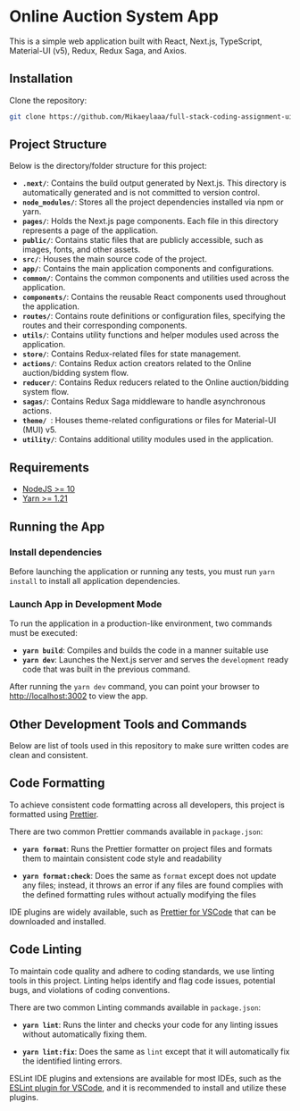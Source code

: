 # Online Auction System App

This is a simple web application built with React, Next.js, TypeScript, Material-UI (v5), Redux, Redux Saga, and Axios.

## Installation

Clone the repository:

```bash
git clone https://github.com/Mikaeylaaa/full-stack-coding-assignment-ui.git
```
## Project Structure

Below is the directory/folder structure for this project:

 - **`.next/`**: Contains the build output generated by Next.js. This directory is automatically generated and is not committed to version control.
 - **`node_modules/`**: Stores all the project dependencies installed via npm or yarn.
 - **`pages/`**: Holds the Next.js page components. Each file in this directory represents a page of the application.
 - **`public/`**: Contains static files that are publicly accessible, such as images, fonts, and other assets.
 - **`src/`**: Houses the main source code of the project.
 - **`app/`**: Contains the main application components and configurations.
 - **`common/`**: Contains the common components and utilities used across the application.
 - **`components/`**: Contains the reusable React components used throughout the application.
 - **`routes/`**: Contains route definitions or configuration files, specifying the routes and their corresponding components.
 - **`utils/`**: Contains utility functions and helper modules used across the application.
 - **`store/`**: Contains Redux-related files for state management.
 - **`actions/`**: Contains Redux action creators related to the Online auction/bidding system flow.
 - **`reducer/`**: Contains Redux reducers related to the Online auction/bidding system flow.
 - **`sagas/`**: Contains Redux Saga middleware to handle asynchronous actions.
 - **`theme/ `**: Houses theme-related configurations or files for Material-UI (MUI) v5.
 - **`utility/`**: Contains additional utility modules used in the application.

## Requirements

- [NodeJS >= 10](https://nodejs.org/en/download/)
- [Yarn >= 1.21](https://yarnpkg.com/en/docs/install)

## Running the App

### Install dependencies

Before launching the application or running any tests, you must run `yarn install` to install all application dependencies.

### Launch App in Development Mode

To run the application in a production-like environment, two commands must be executed:

- **`yarn build`**: Compiles and builds the code in a manner suitable use
- **`yarn dev`**: Launches the Next.js server and serves the `development` ready code that was built in the previous command.

After running the `yarn dev` command, you can point your browser to [http://localhost:3002](http://localhost:3002) to view the app.

## Other Development Tools and Commands

Below are list of tools used in this repository to make sure written codes are clean and consistent.

## Code Formatting

To achieve consistent code formatting across all developers, this project is formatted using [Prettier](https://prettier.io/).

There are two common Prettier commands available in `package.json`:

- **`yarn format`**: Runs the Prettier formatter on project files and formats them to maintain consistent code style and readability

- **`yarn format:check`**: Does the same as `format` except does not update any files; instead, it throws an error if any files are found complies with the defined formatting rules without actually modifying the files

IDE plugins are widely available, such as [Prettier for VSCode](https://github.com/prettier/prettier-vscode) that can be downloaded and installed.

## Code Linting

To maintain code quality and adhere to coding standards, we use linting tools in this project. Linting helps identify and flag code issues, potential bugs, and violations of coding conventions.

There are two common Linting commands available in `package.json`:

- **`yarn lint`**: Runs the linter and checks your code for any linting issues without automatically fixing them.

- **`yarn lint:fix`**: Does the same as `lint` except that it will automatically fix the identified linting errors.

ESLint IDE plugins and extensions are available for most IDEs, such as the [ESLint plugin for VSCode](https://github.com/Microsoft/vscode-eslint), and it is recommended to install and utilize these plugins.





```
